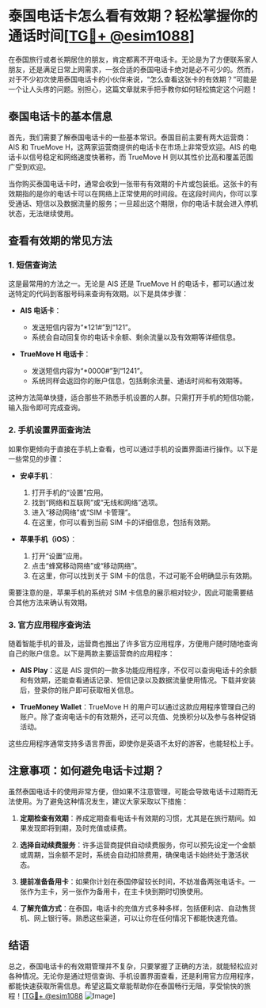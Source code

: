 # 泰国电话卡怎么看有效期？轻松掌握你的通话时间[[TG💪+ @esim1088](https://t.me/s/esim1088)]

在泰国旅行或者长期居住的朋友，肯定都离不开电话卡。无论是为了方便联系家人朋友，还是满足日常上网需求，一张合适的泰国电话卡绝对是必不可少的。然而，对于不少初次使用泰国电话卡的小伙伴来说，“怎么查看这张卡的有效期？”可能是一个让人头疼的问题。别担心，这篇文章就来手把手教你如何轻松搞定这个问题！

## 泰国电话卡的基本信息

首先，我们需要了解泰国电话卡的一些基本常识。泰国目前主要有两大运营商：AIS 和 TrueMove H，这两家运营商提供的电话卡在市场上非常受欢迎。AIS 的电话卡以信号稳定和网络速度快著称，而 TrueMove H 则以其性价比高和覆盖范围广受到欢迎。

当你购买泰国电话卡时，通常会收到一张带有有效期的卡片或包装纸。这张卡的有效期指的是你的电话卡可以在网络上正常使用的时间段。在这段时间内，你可以享受通话、短信以及数据流量的服务；一旦超出这个期限，你的电话卡就会进入停机状态，无法继续使用。

## 查看有效期的常见方法

### 1. 短信查询法

这是最常用的方法之一。无论是 AIS 还是 TrueMove H 的电话卡，都可以通过发送特定的代码到客服号码来查询有效期。以下是具体步骤：

- **AIS 电话卡**：
  - 发送短信内容为“*121#”到“121”。
  - 系统会自动回复你的电话卡余额、剩余流量以及有效期等详细信息。

- **TrueMove H 电话卡**：
  - 发送短信内容为“*0000#”到“1241”。
  - 系统同样会返回你的账户信息，包括剩余流量、通话时间和有效期等。

这种方法简单快捷，适合那些不熟悉手机设置的人群。只需打开手机的短信功能，输入指令即可完成查询。

### 2. 手机设置界面查询法

如果你更倾向于直接在手机上查看，也可以通过手机的设置界面进行操作。以下是一些常见的步骤：

- **安卓手机**：
  1. 打开手机的“设置”应用。
  2. 找到“网络和互联网”或“无线和网络”选项。
  3. 进入“移动网络”或“SIM 卡管理”。
  4. 在这里，你可以看到当前 SIM 卡的详细信息，包括有效期。

- **苹果手机（iOS）**：
  1. 打开“设置”应用。
  2. 点击“蜂窝移动网络”或“移动网络”。
  3. 在这里，你可以找到关于 SIM 卡的信息，不过可能不会明确显示有效期。

需要注意的是，苹果手机的系统对 SIM 卡信息的展示相对较少，因此可能需要结合其他方法来确认有效期。

### 3. 官方应用程序查询法

随着智能手机的普及，运营商也推出了许多官方应用程序，方便用户随时随地查询自己的账户信息。以下是两款主要运营商的应用程序：

- **AIS Play**：这是 AIS 提供的一款多功能应用程序，不仅可以查询电话卡的余额和有效期，还能查看通话记录、短信记录以及数据流量使用情况。下载并安装后，登录你的账户即可获取相关信息。

- **TrueMoney Wallet**：TrueMove H 的用户可以通过这款应用程序管理自己的账户。除了查询电话卡的有效期外，还可以充值、兑换积分以及参与各种促销活动。

这些应用程序通常支持多语言界面，即使你是英语不太好的游客，也能轻松上手。

## 注意事项：如何避免电话卡过期？

虽然泰国电话卡的使用非常方便，但如果不注意管理，可能会导致电话卡过期而无法使用。为了避免这种情况发生，建议大家采取以下措施：

1. **定期检查有效期**：养成定期查看电话卡有效期的习惯，尤其是在旅行期间。如果发现即将到期，及时充值或续费。

2. **选择自动续费服务**：许多运营商提供自动续费服务，你可以预先设定一个金额或周期，当余额不足时，系统会自动扣除费用，确保电话卡始终处于激活状态。

3. **提前准备备用卡**：如果你计划在泰国停留较长时间，不妨准备两张电话卡。一张作为主卡，另一张作为备用卡，在主卡快到期时切换使用。

4. **了解充值方式**：在泰国，电话卡的充值方式多种多样，包括便利店、自动售货机、网上银行等。熟悉这些渠道，可以让你在任何情况下都能快速充值。

## 结语

总之，泰国电话卡的有效期管理并不复杂，只要掌握了正确的方法，就能轻松应对各种情况。无论你是通过短信查询、手机设置界面查看，还是利用官方应用程序，都能快速获取所需信息。希望这篇文章能帮助你在泰国畅行无阻，享受愉快的旅程！[[TG💪+ @esim1088](https://t.me/s/esim1088) ![Image](https://i.postimg.cc/4NQfJmqS/Snipaste-2025-05-13-00-14-12.png)]